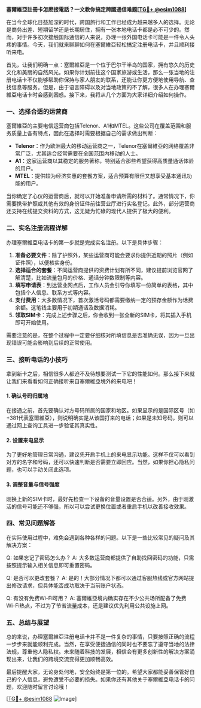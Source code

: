 **塞爾維亞註冊卡怎麽接電話？一文教你搞定跨國通信难题[[TG💪+ @esim1088](https://t.me/s/esim1088)]**

在当今全球化日益加深的时代，跨国旅行和工作已经成为越来越多人的选择。无论是商务出差、短期留学还是长期居住，拥有一张本地电话卡都是必不可少的。然而，对于许多初次接触国际通信的人来说，办理一张外国电话卡可能是一件令人头疼的事情。今天，我们就来聊聊如何在塞爾維亞轻松搞定注册电话卡，并且顺利接听来电。

首先，让我们明确一点：塞爾維亞是一个位于巴尔干半岛的国家，拥有悠久的历史文化和美丽的自然风光。如果你计划前往这个国家旅游或生活，那么一张当地的注册电话卡不仅能够帮助你保持与家人朋友的联系，还能让你更方便地使用导航、查找信息等服务。但是，由于语言障碍以及对当地政策的不了解，很多人在办理塞爾維亞电话卡时会感到困惑。接下来，我将从几个方面为大家详细介绍如何操作。

### **一、选择合适的运营商**

塞爾維亞的主要电信运营商包括Telenor、A1和MTEL。这些公司在覆盖范围和服务质量上各有特点，因此在选择时需要根据自己的需求做出判断：

- **Telenor**：作为欧洲最大的移动运营商之一，Telenor在塞爾維亞的网络覆盖非常广泛，尤其适合经常需要在全国范围内移动的人士。
- **A1**：这家运营商以其稳定的服务著称，特别适合那些希望获得高质量通话体验的用户。
- **MTEL**：提供较为经济实惠的套餐方案，适合预算有限但又想享受基本通讯功能的用户。

当你确定了心仪的运营商后，就可以开始准备申请所需的材料了。通常情况下，你需要携带护照或其他有效的身份证件前往营业厅进行实名登记。此外，部分运营商还支持在线提交资料的方式，这无疑为忙碌的现代人提供了极大的便利。

### **二、实名注册流程详解**

办理塞爾維亞电话卡的第一步就是完成实名注册。以下是具体步骤：

1. **准备必要文件**：除了护照外，某些运营商可能会要求你提供近期的照片（例如证件照），以便核实身份。
2. **选择适合的套餐**：不同运营商提供的资费计划有所不同，建议提前浏览官网了解清楚，比如流量包月的价格、通话分钟数限制等内容。
3. **填写申请表**：到达营业网点后，工作人员会引导你填写一份简单的表格，其中包括个人信息、联系方式等内容。
4. **支付费用**：大多数情况下，首次激活号码都需要缴纳一定的预存金额作为话费余额。这笔钱主要用于初期通话及数据消耗。
5. **领取SIM卡**：完成上述步骤之后，你会收到一张全新的SIM卡，将其插入手机即可开始使用。

需要注意的是，在整个过程中一定要仔细核对所填信息是否准确无误，因为一旦出现错误可能会影响到后续的正常使用。

### **三、接听电话的小技巧**

拿到新卡之后，相信很多人都迫不及待想要测试一下它的性能如何。那么接下来就让我们来看看如何正确接听来自塞爾維亞境外的来电吧！

#### **1. 确认号码归属地**
在接通之前，首先要确认对方号码所属的国家和地区。如果显示的是国际区号（如+381代表塞爾維亞），则说明确实是从该国打来的电话；如果是未知号码，则可以通过网上查询工具进一步验证其真实性。

#### **2. 设置来电显示**
为了更好地管理日常沟通，建议先开启手机上的来电显示功能。这样不仅可以看到对方的名字和号码，还可以快速判断是否需要立即回应。当然，如果你担心隐私问题，也可以手动关闭此选项。

#### **3. 调整音量与信号强度**
刚换上新的SIM卡时，最好先检查一下设备的音量设置是否合适。另外，由于刚激活的信号可能还不够强，所以可以尝试更换位置或者重启手机以改善接收效果。

### **四、常见问题解答**

在实际使用过程中，难免会遇到各种各样的问题。以下是一些比较常见的疑问及其解决方案：

Q: 如果忘记了密码怎么办？
A: 大多数运营商都提供了自助找回密码的功能，只需按照提示输入相关信息即可重置密码。

Q: 是否可以更改套餐？
A: 是的！大部分情况下都可以通过客服热线或官方网站提出修改请求，但具体能否成功取决于当前账户状态。

Q: 有没有免费Wi-Fi可用？
A: 塞爾維亞境内确实存在不少公共场所配备了免费Wi-Fi热点，不过为了节省流量成本，还是建议优先利用公共设施上网。

### **五、总结与展望**

总的来说，办理塞爾維亞注册电话卡并不是一件复杂的事情，只要按照正确的流程一步步来就能顺利完成。当然，在享受便捷通信的同时也不要忘了遵守当地的法律法规，尊重他人隐私权。未来随着科技的发展，相信会有更多创新性的解决方案涌现出来，让我们的跨境交流变得更加顺畅高效。

最后提醒大家，无论身处何地，安全始终是第一位的。希望大家都能妥善保管好自己的个人信息，避免遭受不必要的损失。如果你还有其他关于塞爾維亞电话卡的问题，欢迎随时留言讨论哦！

[[TG💪+ @esim1088](https://t.me/s/esim1088) ![Image](https://i.postimg.cc/4NQfJmqS/Snipaste-2025-05-13-00-14-12.png)]
